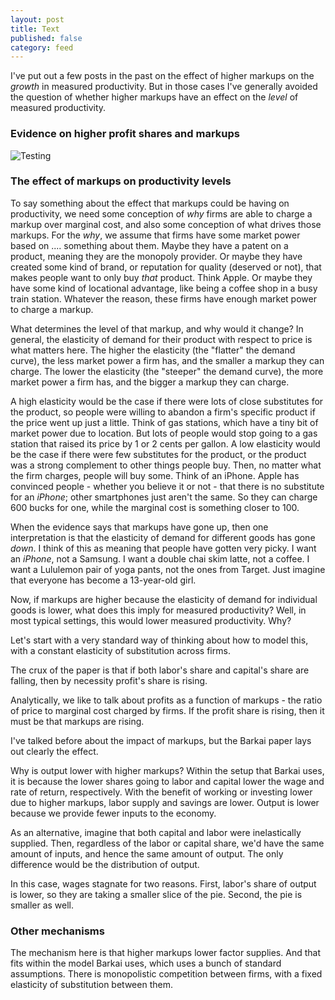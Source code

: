 ```yaml
---
layout: post
title: Text
published: false
category: feed
---
```


I've put out a few posts in the past on the effect of higher markups on the *growth* in measured productivity. But in those cases I've generally avoided the question of whether higher markups have an effect on the *level* of measured productivity. 


### Evidence on higher profit shares and markups
![Testing](https://www.dropbox.com/s/0nk9egcg8tf1sdv/figure_kcl_2.png?dl=0)

### The effect of markups on productivity levels
To say something about the effect that markups could be having on productivity, we need some conception of *why* firms are able to charge a markup over marginal cost, and also some conception of what drives those markups. For the *why*, we assume that firms have some market power based on .... something about them. Maybe they have a patent on a product, meaning they are the monopoly provider. Or maybe they have created some kind of brand, or reputation for quality (deserved or not), that makes people want to only buy *that* product. Think Apple. Or maybe they have some kind of locational advantage, like being a coffee shop in a busy train station. Whatever the reason, these firms have enough market power to charge a markup.

What determines the level of that markup, and why would it change? In general, the elasticity of demand for their product with respect to price is what matters here. The higher the elasticity (the "flatter" the demand curve), the less market power a firm has, and the smaller a markup they can charge. The lower the elasticity (the "steeper" the demand curve), the more market power a firm has, and the bigger a markup they can charge. 

A high elasticity would be the case if there were lots of close substitutes for the product, so people were willing to abandon a firm's specific product if the price went up just a little. Think of gas stations, which have a tiny bit of market power due to location. But lots of people would stop going to a gas station that raised its price by 1 or 2 cents per gallon. A low elasticity would be the case if there were few substitutes for the product, or the product was a strong complement to other things people buy. Then, no matter what the firm charges, people will buy some. Think of an iPhone. Apple has convinced people - whether you believe it or not - that there is no substitute for an *iPhone*; other smartphones just aren't the same. So they can charge 600 bucks for one, while the marginal cost is something closer to 100.

When the evidence says that markups have gone up, then one interpretation is that the elasticity of demand for different goods has gone *down*. I think of this as meaning that people have gotten very picky. I want an *iPhone*, not a Samsung. I want a double chai skim latte, not a coffee. I want a Lululemon pair of yoga pants, not the ones from Target. Just imagine that everyone has become a 13-year-old girl. 

Now, if markups are higher because the elasticity of demand for individual goods is lower, what does this imply for measured productivity? Well, in most typical settings, this would lower measured productivity. Why? 



Let's start with a very standard way of thinking about how to model this, with a constant elasticity of substitution across firms. 

The crux of the paper is that if both labor's share and capital's share are falling, then by necessity profit's share is rising. 

Analytically, we like to talk about profits as a function of markups - the ratio of price to marginal cost charged by firms. If the profit share is rising, then it must be that markups are rising. 

I've talked before about the impact of markups, but the Barkai paper lays out clearly the effect. 

Why is output lower with higher markups? Within the setup that Barkai uses, it is because the lower shares going to labor and capital lower the wage and rate of return, respectively. With the benefit of working or investing lower due to higher markups, labor supply and savings are lower. Output is lower because we provide fewer inputs to the economy. 

As an alternative, imagine that both capital and labor were inelastically supplied. Then, regardless of the labor or capital share, we'd have the same amount of inputs, and hence the same amount of output. The only difference would be the distribution of output. 

In this case, wages stagnate for two reasons. First, labor's share of output is lower, so they are taking a smaller slice of the pie. Second, the pie is smaller as well. 

### Other mechanisms
The mechanism here is that higher markups lower factor supplies. And that fits within the model Barkai uses, which uses a bunch of standard assumptions. There is monopolistic competition between firms, with a fixed elasticity of substitution between them. 